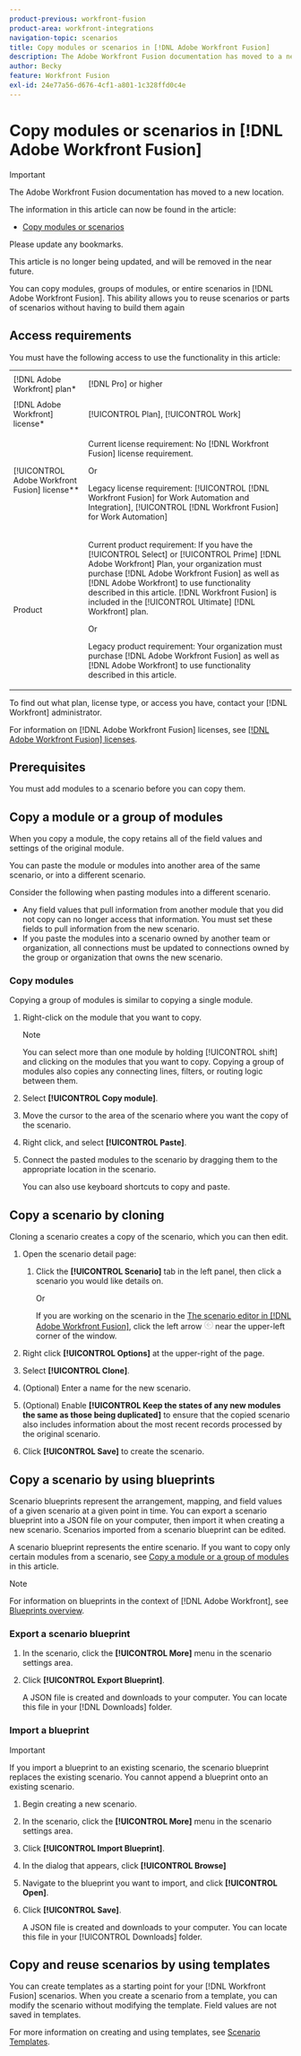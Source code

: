 ```yaml
---
product-previous: workfront-fusion
product-area: workfront-integrations
navigation-topic: scenarios
title: Copy modules or scenarios in [!DNL Adobe Workfront Fusion]
description: The Adobe Workfront Fusion documentation has moved to a new location. This article has been deprecated, but contains a link to the new article that covers this functionality.
author: Becky
feature: Workfront Fusion
exl-id: 24e77a56-d676-4cf1-a801-1c328ffd0c4e
---
```

# Copy modules or scenarios in [!DNL Adobe Workfront Fusion]

>[!IMPORTANT]
>
>The Adobe Workfront Fusion documentation has moved to a new location. 
>
>The information in this article can now be found in the article:
>
>* [Copy modules or scenarios](https://experienceleague.adobe.com/docs/workfront-fusion/using/create-scenarios/add-modules/copy-modules-or-scenarios.html)
>
>Please update any bookmarks.
>
>This article is no longer being updated, and will be removed in the near future.

You can copy modules, groups of modules, or entire scenarios in [!DNL Adobe Workfront Fusion]. This ability allows you to reuse scenarios or parts of scenarios without having to build them again

## Access requirements

You must have the following access to use the functionality in this article:

<table style="table-layout:auto">  
 <col> 
 <col> 
 <tbody> 
  <tr> 
    <td role="rowheader">[!DNL Adobe Workfront] plan*</td> 
   <td> <p>[!DNL Pro] or higher</p> </td> 
  </tr> 
  <tr data-mc-conditions=""> 
   <td role="rowheader">[!DNL Adobe Workfront] license*</td> 
   <td> <p>[!UICONTROL Plan], [!UICONTROL Work]</p> </td> 
  </tr> 
  <tr> 
   <td role="rowheader">[!UICONTROL Adobe Workfront Fusion] license**</td> 
  <td>
   <p>Current license requirement: No [!DNL Workfront Fusion] license requirement.</p>
   <p>Or</p>
   <p>Legacy license requirement: [!UICONTROL [!DNL Workfront Fusion] for Work Automation and Integration],  [!UICONTROL [!DNL Workfront Fusion] for Work Automation]</p>
   </td>    </tr> 
  </tr> 
  <tr> 
   <td role="rowheader">Product</td> 
   <td>
   <p>Current product requirement: If you have the [!UICONTROL Select] or [!UICONTROL Prime] [!DNL Adobe Workfront] Plan, your organization must purchase [!DNL Adobe Workfront Fusion] as well as [!DNL Adobe Workfront] to use functionality described in this article. [!DNL Workfront Fusion] is included in the [!UICONTROL Ultimate] [!DNL Workfront] plan.</p>
   <p>Or</p>
   <p>Legacy product requirement: Your organization must purchase [!DNL Adobe Workfront Fusion] as well as [!DNL Adobe Workfront] to use functionality described in this article.</p>
   </td> 
  </tr>
 </tbody> 
</table>

To find out what plan, license type, or access you have, contact your [!DNL Workfront] administrator.

For information on [!DNL Adobe Workfront Fusion] licenses, see [[!DNL Adobe Workfront Fusion] licenses](../../workfront-fusion/get-started/license-automation-vs-integration.md).

## Prerequisites

You must add modules to a scenario before you can copy them.

## Copy a module or a group of modules

When you copy a module, the copy retains all of the field values and settings of the original module.

You can paste the module or modules into another area of the same scenario, or into a different scenario.

Consider the following when pasting modules into a different scenario.

<!--
  <li data-mc-conditions="QuicksilverOrClassic.Draft mode"> <p>If you paste the modules into another scenario, any fields that pull information from a module that you did not copy must be set to pull information from a module in the new scenario.</p> </li>
  -->

* Any field values that pull information from another module that you did not copy can no longer access that information. You must set these fields to pull information from the new scenario.
* If you paste the modules into a scenario owned by another team or organization, all connections must be updated to connections owned by the group or organization that owns the new scenario.

### Copy modules

Copying a group of modules is similar to copying a single module.

1. Right-click on the module that you want to copy.

   >[!NOTE]
   >
   >You can select more than one module by holding [!UICONTROL shift] and clicking on the modules that you want to copy. Copying a group of modules also copies any connecting lines, filters, or routing logic between them.

1. Select **[!UICONTROL Copy module]**.
1. Move the cursor to the area of the scenario where you want the copy of the scenario.
1. Right click, and select **[!UICONTROL Paste]**.
1. Connect the pasted modules to the scenario by dragging them to the appropriate location in the scenario.

   You can also use keyboard shortcuts to copy and paste.

## Copy a scenario by cloning

Cloning a scenario creates a copy of the scenario, which you can then edit.

1. Open the scenario detail page:

   1. Click the **[!UICONTROL Scenario]** tab in the left panel, then click a scenario you would like details on.

      Or

      If you are working on the scenario in the [The scenario editor in [!DNL Adobe Workfront Fusion]](../../workfront-fusion/scenarios/scenario-editor.md), click the left arrow ![](assets/exit-editing-arrow.png) near the upper-left corner of the window.

1. Right click **[!UICONTROL Options]** at the upper-right of the page.
1. Select **[!UICONTROL Clone]**.
1. (Optional) Enter a name for the new scenario.
1. (Optional) Enable **[!UICONTROL Keep the states of any new modules the same as those being duplicated]** to ensure that the copied scenario also includes information about the most recent records processed by the original scenario.
1. Click **[!UICONTROL Save]** to create the scenario.

## Copy a scenario by using blueprints

Scenario blueprints represent the arrangement, mapping, and field values of a given scenario at a given point in time. You can export a scenario blueprint into a JSON file on your computer, then import it when creating a new scenario. Scenarios imported from a scenario blueprint can be edited.

A scenario blueprint represents the entire scenario. If you want to copy only certain modules from a scenario, see [Copy a module or a group of modules](#copy-a-module-or-a-group-of-modules) in this article.

>[!NOTE]
>
>For information on blueprints in the context of [!DNL Adobe Workfront], see [Blueprints overview](../../administration-and-setup/blueprints/blueprints-overview.md).

### Export a scenario blueprint

1. In the scenario, click the **[!UICONTROL More]** menu in the scenario settings area.
1. Click **[!UICONTROL Export Blueprint]**.

   A JSON file is created and downloads to your computer. You can locate this file in your [!DNL Downloads] folder.

### Import a blueprint

>[!IMPORTANT]
>
>If you import a blueprint to an existing scenario, the scenario blueprint replaces the existing scenario. You cannot append a blueprint onto an existing scenario.

1. Begin creating a new scenario.
1. In the scenario, click the **[!UICONTROL More]** menu in the scenario settings area.
1. Click **[!UICONTROL Import Blueprint]**.
1. In the dialog that appears, click **[!UICONTROL Browse]**
1. Navigate to the blueprint you want to import, and click **[!UICONTROL Open]**.
1. Click **[!UICONTROL Save]**.

   A JSON file is created and downloads to your computer. You can locate this file in your [!UICONTROL Downloads] folder.

## Copy and reuse scenarios by using templates

You can create templates as a starting point for your [!DNL Workfront Fusion] scenarios. When you create a scenario from a template, you can modify the scenario without modifying the template. Field values are not saved in templates.

For more information on creating and using templates, see [Scenario Templates](../../workfront-fusion/scenarios/templates/fusion-templates.md).
